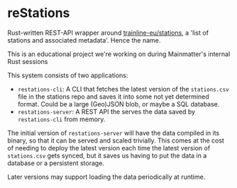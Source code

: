 # reStations

Rust-written REST-API wrapper around [trainline-eu/stations](https://github.com/trainline-eu/stations), a 'list of stations and associated metadata'. Hence the name.

This is an educational project we're working on during Mainmatter's internal Rust sessions

This system consists of two applications:
- `restations-cli`: A CLI that fetches the latest version of the `stations.csv` file in the stations repo and saves it into some not yet determined format. Could be a large (Geo)JSON blob, or maybe a SQL database.
- `restations-server`: A REST API the serves the data saved by `restations-cli` from memory.

The initial version of `restations-server` will have the data compiled in its binary, so that it can be served and scaled trivially. This comes at the cost of needing to deploy the latest version each time the latest version of `stations.csv` gets synced, but it saves us having to put the data in a database or a persistent storage.

Later versions may support loading the data periodically at runtime. 
